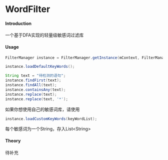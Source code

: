# WordFilter

#### Introduction

一个基于DFA实现的轻量级敏感词过滤库

#### Usage

```java
FilterManager instance = FilterManager.getInstance(mContext, FilterManager.Type.BASE);

instance.loadDefaultKeyWords();

String text = "待检测的语句";
instance.findFirst(text);
instance.findAll(text);
instance.containsAny(text);
instance.replace(text);
instance.replace(text, '*');
```

如果你想使用自己的敏感词库，请使用

```java
instance.loadCustomKeyWords(keyWordList);
```

每个敏感词为一个String，存入List\<String\>

#### Theory

待补充


